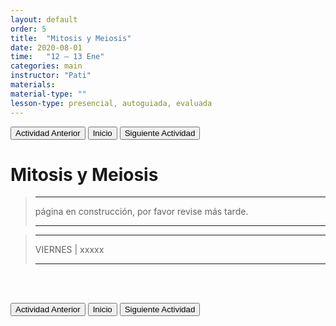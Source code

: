 ```yaml
---
layout: default
order: 5
title:  "Mitosis y Meiosis"
date: 2020-08-01
time:   "12 – 13 Ene"
categories: main
instructor: "Pati"
materials: 
material-type: ""
lesson-type: presencial, autoguiada, evaluada
---
```


<a href="https://pesalerno.github.io/genetica2021/main/2020/08/01/4_proyectos-1.html"><button>Actividad Anterior</button></a>		<a href="https://pesalerno.github.io/genetica2021/"><button>Inicio</button></a>    <a href="https://pesalerno.github.io/genetica2021/main/2020/08/01/6_proyectos-2.html"><button>Siguiente Actividad</button></a>


# Mitosis y Meiosis

>---------------------
> página en construcción, por favor revise más tarde. 
>
> ----------------------
> 

>---------------------
> 
> VIERNES | xxxxx
> 
> -------------------

<br><br>

<a href="https://pesalerno.github.io/genetica2021/main/2020/08/01/4_proyectos-1.html"><button>Actividad Anterior</button></a>		<a href="https://pesalerno.github.io/genetica2021/"><button>Inicio</button></a>    <a href="https://pesalerno.github.io/genetica2021/main/2020/08/01/6_proyectos-2.html"><button>Siguiente Actividad</button></a>




